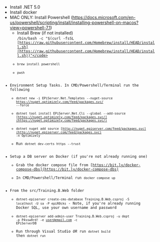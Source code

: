 * Install .NET 5.0
* Install docker
* MAC ONLY: Install Powershell (https://docs.microsoft.com/en-us/powershell/scripting/install/installing-powershell-on-macos?view=powershell-7.1)
    * Install Brew (if not installed) \
<code>/bin/bash -c "$(curl -fsSL [https://raw.githubusercontent.com/Homebrew/install/HEAD/install.sh](https://raw.githubusercontent.com/Homebrew/install/HEAD/install.sh))"</code>
    * <code>brew install powershell</code>
    * <code>pwsh</code>
* Environment Setup Tasks. In CMD/Powershell/Terminal run the following
    * <code>dotnet new -i EPiServer.Net.Templates --nuget-source https://nuget.optimizely.com/feed/packages.svc/ --force</code>
    * <code>dotnet tool install EPiServer.Net.Cli --global --add-source [https://nuget.optimizely.com/feed/packages.svc/](https://nuget.optimizely.com/feed/packages.svc/)</code>
    * <code>dotnet nuget add source [http://nuget.episerver.com/feed/packages.svc](http://nuget.episerver.com/feed/packages.svc) -n Optimizely</code>
    * Run <code>dotnet dev-certs https --trust</code>
* Setup a DB server on Docker (if you're not already running one)
    * Grab the docker compose file from [https://bit.ly/docker-compose-dbs](https://bit.ly/docker-compose-dbs) 
    * In CMD/Powershell/Terminal run <code>docker compose up</code>
* From the src/Training.B.Web folder
    * <code>dotnet-episerver create-cms-database Training.B.Web.csproj -S localhost -U sa -P epiR0cks</code> - Note, if you're already running Docker SQL, use your own username and password
    * <code>dotnet-episerver add-admin-user Training.B.Web.csproj -u dept -p P4ssw0rd! -e user@email.com -c EPiServerDB</code>
    * Run through Visual Studio *OR* run <code>dotnet build</code> then <code>dotnet run</code>
